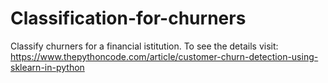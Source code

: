 # Classification-for-churners
Classify churners for a financial istitution. To see the details visit: https://www.thepythoncode.com/article/customer-churn-detection-using-sklearn-in-python
